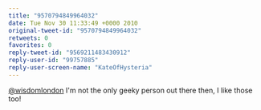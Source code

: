 ```yaml
---
title: "9570794849964032"
date: Tue Nov 30 11:33:49 +0000 2010
original-tweet-id: "9570794849964032"
retweets: 0
favorites: 0
reply-tweet-id: "9569211483430912"
reply-user-id: "99757885"
reply-user-screen-name: "KateOfHysteria"
---
```

<a href="https://twitter.com/wisdomlondon">@wisdomlondon</a> I'm not the only geeky person out there then, I like those too!
